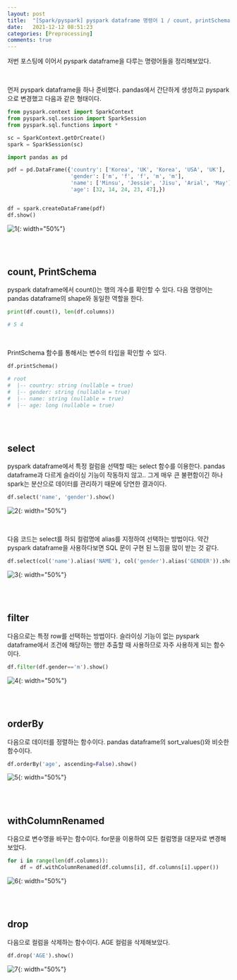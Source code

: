 ```yaml
---
layout: post
title:  "[Spark/pyspark] pyspark dataframe 명령어 1 / count, printSchema, select, alias, filter, orderBy, withColumnRenamed, drop"
date:   2021-12-12 08:51:23
categories: [Preprocessing]
comments: true
---
```


저번 포스팅에 이어서 pyspark dataframe을 다루는 명령어들을 정리해보았다. 

<br>

먼저 pyspark dataframe을 하나 준비했다. pandas에서 간단하게 생성하고 pyspark으로 변경했고 다음과 같은 형태이다.

```python
from pyspark.context import SparkContext
from pyspark.sql.session import SparkSession
from pyspark.sql.functions import *

sc = SparkContext.getOrCreate()
spark = SparkSession(sc)

import pandas as pd

pdf = pd.DataFrame({'country': ['Korea', 'UK', 'Korea', 'USA', 'UK'],
                    'gender': ['m', 'f', 'f', 'm', 'm'],
                    'name': ['Minsu', 'Jessie', 'Jisu', 'Arial', 'May'],
                    'age': [32, 14, 24, 23, 47],})


df = spark.createDataFrame(pdf)
df.show()
```

![1](/!contents_plot/2021-12-12-pyspark2-1.jpg){: width="50%"}

<br>
<br>

## count, PrintSchema

pyspark dataframe에서 count()는 행의 개수를 확인할 수 있다. 다음 명령어는 pandas dataframe의 shape와 동일한 역할을 한다.

```python
print(df.count(), len(df.columns))

# 5 4
```

<br>

PrintSchema 함수를 통해서는 변수의 타입을 확인할 수 있다. 

```python
df.printSchema()

# root
#  |-- country: string (nullable = true)
#  |-- gender: string (nullable = true)
#  |-- name: string (nullable = true)
#  |-- age: long (nullable = true)
```

<br>
<br>

## select

pyspark dataframe에서 특정 컬럼을 선택할 때는 select 함수를 이용한다. pandas dataframe과 다르게 슬라이싱 기능이 작동하지 않고.. 그게 매우 큰 불편함이긴 하나 spark는 분산으로 데이터를 관리하기 때문에 당연한 결과이다.

```python
df.select('name', 'gender').show()
```

![2](/!contents_plot/2021-12-12-pyspark2-2.jpg){: width="50%"}

<br>

다음 코드는 select를 하되 컬럼명에 alias를 지정하여 선택하는 방법이다. 약간 pyspark dataframe을 사용하다보면 SQL 문이 구현 된 느낌을 많이 받는 것 같다.

```python
df.select(col('name').alias('NAME'), col('gender').alias('GENDER')).show() # col은 pyspark.sql.functions 내에 있는 함수
```

![3](/!contents_plot/2021-12-12-pyspark2-3.jpg){: width="50%"}

<br>
<br>

## filter

다음으로는 특정 row를 선택하는 방법이다. 슬라이싱 기능이 없는 pyspark dataframe에서 조건에 해당하는 행만 추출할 때 사용하므로 자주 사용하게 되는 함수이다.

```python
df.filter(df.gender=='m').show()
```

![4](/!contents_plot/2021-12-12-pyspark2-4.jpg){: width="50%"}

<br>
<br>

## orderBy

다음으로 데이터를 정렬하는 함수이다. pandas dataframe의 sort_values()와 비슷한 함수이다.

```python
df.orderBy('age', ascending=False).show()
```

![5](/!contents_plot/2021-12-12-pyspark2-5.jpg){: width="50%"}

<br>
<br>

## withColumnRenamed

다음으로 변수명을 바꾸는 함수이다. for문을 이용하여 모든 컬럼명을 대문자로 변경해보았다.

```python
for i in range(len(df.columns)):
    df = df.withColumnRenamed(df.columns[i], df.columns[i].upper())
```

![6](/!contents_plot/2021-12-12-pyspark2-6.jpg){: width="50%"}

<br>
<br>

## drop

다음으로 컬럼을 삭제하는 함수이다. AGE 컬럼을 삭제해보았다.

```python
df.drop('AGE').show()
```

![7](/!contents_plot/2021-12-12-pyspark2-7.jpg){: width="50%"}

<br>
<br>
